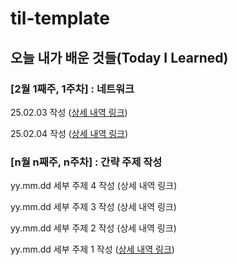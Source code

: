# til-template

## 오늘 내가 배운 것들(Today I Learned)

### [2월 1째주, 1주차] : 네트워크 

25.02.03 작성 ([상세 내역 링크](https://github.com/Mason-P-ark/jett.park-til/blob/main/Feb/2025-02-03))

25.02.04 작성 ([상세 내역 링크](https://github.com/Mason-P-ark/jett.park-til/blob/main/Feb/2025-02-04)) 

### [n월 n째주, n주차] : 간략 주제 작성 

yy.mm.dd 세부 주제 4 작성 (상세 내역 링크)

yy.mm.dd 세부 주제 3 작성 (상세 내역 링크)

yy.mm.dd 세부 주제 2 작성 (상세 내역 링크)

yy.mm.dd 세부 주제 1 작성 ([상세 내역 링크](https://github.com/kakao-cloud-edu-5/til-template/blob/main/Jan/yyyy-mm-dd))
